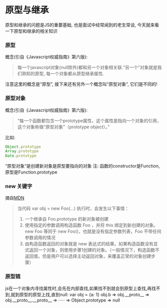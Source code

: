 # 原型与继承
原型和继承的问题是JS的重要基础, 也是面试中经常闻到的老生常谈,
今天就来看一下原型和继承的相关知识

### 原型
概念(引自《Javascript权威指南》第六版):
> 每一个javascript对象(null除外)都和另一个对象相关联.“另一个”对象就是我们熟知的原型, 每一个对象都从原型继承属性.

注意这里的概念是“原型”, 接下来还有另外一个概念叫“原型对象”, 它们是不同的!

### 原型对象
概念(引自《Javascript权威指南》第六版):
> “每一个函数都包含一个prototype属性，这个属性是指向一个对象的引用，这个对象称做“原型对象”（prototype object）。”

比如: 
```javascript
Object.prototype
Array.prototype
Date.prototype
```
“原型对象”是创建新对象是原型要指向的对象
注: 函数的constructor是Function, 原型是Function.prototype

### new 关键字
摘自[MDN](https://developer.mozilla.org/zh-CN/docs/Web/JavaScript/Reference/Operators/new)
> 当代码 var obj = new Foo(...) 执行时，会发生以下事情：
> 1. 一个继承自 Foo.prototype 的新对象被创建
> 2. 使用指定的参数调用构造函数 Foo ，并将 this 绑定到新创建的对象。new Foo 等同于 new Foo()，也就是没有指定参数列表，Foo 不带任何参数调用的情况
> 3. 由构造函数返回的对象就是 new 表达式的结果。如果构造函数没有显式返回一个对象，则使用步骤1创建的对象。（一般情况下，构造函数不返回值，但是用户可以选择主动返回对象，来覆盖正常的对象创建步骤）

### 原型链
js在一个对象内寻找属性时,会先在内部查找,如果找不到就会到原型上查找,再找不到,就到原型的原型上找,直到null:
var obj = {a: 1}
obj.b => obj.\_\_proto\_\_ => obj.\_\_proto\_\_.\_\_proto\_\_ => ····· => Object.prototype => null
